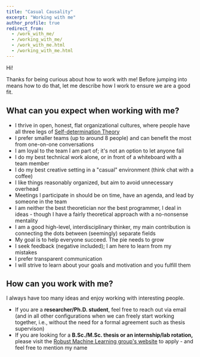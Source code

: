 ```yaml
---
title: "Casual Causality"
excerpt: "Working with me"
author_profile: true
redirect_from: 
  - /work_with_me/
  - /working_with_me/
  - /work_with_me.html
  - /working_with_me.html
---
```

Hi!

Thanks for being curious about how to work with me! Before jumping into means how to do that, let me describe how I work to ensure we are a good fit.


## What can you expect when working with me?
- I thrive in open, honest, flat organizational cultures, where people have all three legs of [Self-determination Theory](https://path2phd.substack.com/p/on-self-determination-theory)
- I prefer smaller teams (up to around 8 people) and can benefit the most from one-on-one conversations
- I am loyal to the team I am part of; it's not an option to let anyone fail
- I do my best technical work alone, or in front of a whiteboard with a team member
- I do my best creative setting in a "casual" environment (think chat with a coffee)
- I like things reasonably organized, but aim to avoid unnecessary overhead
- Meetings I participate in should be on time, have an agenda, and lead by someone in the team
- I am neither the best theoretician nor the best programmer, I deal in ideas - though I have a fairly theoretical approach with a no-nonsense mentality
- I am a good high-level, interdisciplinary thinker, my main contribution is connecting the dots between (seemingly) separate fields
- My goal is to help everyone succeed. The pie needs to grow
- I seek feedback (negative included); I am here to learn from my mistakes
- I prefer transparent communication
- I will strive to learn about your goals and motivation and you fulfill them

## How can you work with me?
I always have too many ideas and enjoy working with interesting people.

- If you are a **researcher/Ph.D. student**, feel free to reach out via email (and in all other configurations when we can freely start working together, i.e., without the need for a formal agreement such as thesis supervison)
- If you are looking for a **B.Sc./M.Sc. thesis or an internship/lab rotation,** please visit the [Robust Machine Learning group's website](https://robustml.is.mpg.de/pages/application) to apply - and feel free to mention my name